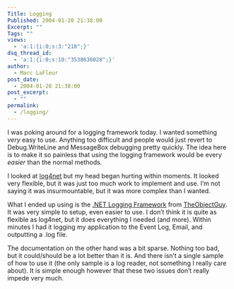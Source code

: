 ```yaml
---
Title: Logging
Published: 2004-01-20 21:38:00
Excerpt: ""
Tags: ""
views:
  - 'a:1:{i:0;s:3:"218";}'
dsq_thread_id:
  - 'a:1:{i:0;s:10:"3538636028";}'
author:
  - Marc LaFleur
post_date:
  - 2004-01-20 21:38:00
post_excerpt:
  - ""
permalink:
  - /logging/
---
```

<div class="Section1"> <p>I was poking around for a logging framework today. I wanted something <i><span style='font-style:italic'>very</span></i> easy to use. Anything too difficult and people would just revert to Debug.WriteLine and MessageBox debugging pretty quickly. The idea here is to make it so painless that using the logging framework would be every <i><span style='font-style:italic'>easier</span></i> than the normal methods.</p> <p>I looked at <a href="http://www.neoworks.com/products/free/log4net/" target="_blank">log4net</a> but my head began hurting within moments. It looked very flexible, but it was just too much work to implement and use. I&rsquo;m not saying it was insurmountable, but it was more complex than I wanted.</p> <p>What I ended up using is the <a href="http://www.theobjectguy.com/dotnetlog/" target="_blank">.NET Logging Framework</a> from <a href="http://www.theobjectguy.com/" target="_blank">TheObjectGuy</a>. It was very simple to setup, even easier to use. I don&rsquo;t think it is quite as flexible as log4net, but it does everything I needed (and more). Within minutes I had it logging my application to the Event Log, Email, and outputting a .log file.</p> <p>The documentation on the other hand was a bit sparse. Nothing too bad, but it could/should be a lot better than it is. And there isn&rsquo;t a single sample of how to use it (the only sample is a log reader, not something I really care about). It is simple enough however that these two issues don&rsquo;t really impede very much.</p></div>